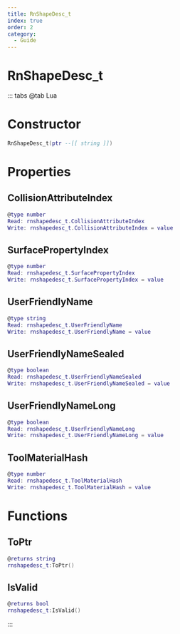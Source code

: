 ```yaml
---
title: RnShapeDesc_t
index: true
order: 2
category:
  - Guide
---
```


# RnShapeDesc_t

::: tabs
@tab Lua
# Constructor
```lua
RnShapeDesc_t(ptr --[[ string ]])
```
# Properties
## CollisionAttributeIndex 
```lua
@type number
Read: rnshapedesc_t.CollisionAttributeIndex
Write: rnshapedesc_t.CollisionAttributeIndex = value
```
## SurfacePropertyIndex 
```lua
@type number
Read: rnshapedesc_t.SurfacePropertyIndex
Write: rnshapedesc_t.SurfacePropertyIndex = value
```
## UserFriendlyName 
```lua
@type string
Read: rnshapedesc_t.UserFriendlyName
Write: rnshapedesc_t.UserFriendlyName = value
```
## UserFriendlyNameSealed 
```lua
@type boolean
Read: rnshapedesc_t.UserFriendlyNameSealed
Write: rnshapedesc_t.UserFriendlyNameSealed = value
```
## UserFriendlyNameLong 
```lua
@type boolean
Read: rnshapedesc_t.UserFriendlyNameLong
Write: rnshapedesc_t.UserFriendlyNameLong = value
```
## ToolMaterialHash 
```lua
@type number
Read: rnshapedesc_t.ToolMaterialHash
Write: rnshapedesc_t.ToolMaterialHash = value
```
# Functions
## ToPtr
```lua
@returns string
rnshapedesc_t:ToPtr()
```
## IsValid
```lua
@returns bool
rnshapedesc_t:IsValid()
```

:::